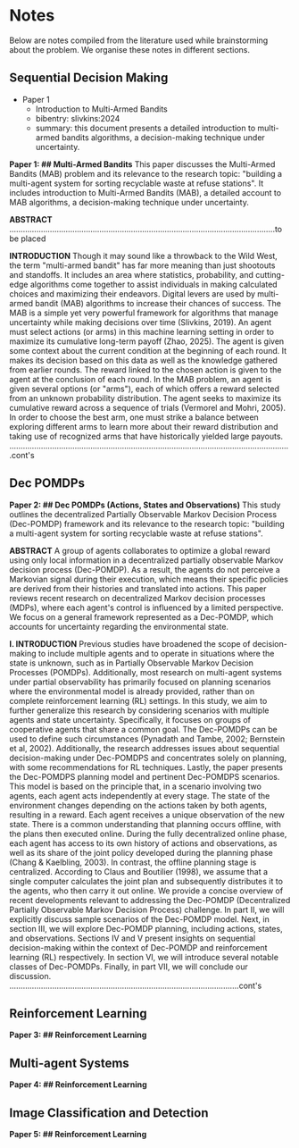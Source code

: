 # Notes
Below are notes compiled from the literature used while brainstorming about the problem. We organise these notes in different sections.

## Sequential Decision Making

- Paper 1
    - Introduction to Multi-Armed Bandits
    - bibentry: slivkins:2024
    - summary: this document presents a detailed introduction to multi-armed bandits algorithms, a decision-making technique under uncertainty.

**Paper 1: ## Multi-Armed Bandits** 
This paper discusses the Multi-Armed Bandits (MAB) problem and its relevance to the research topic: "building a multi-agent system for sorting recyclable waste at refuse stations". It includes introduction to Multi-Armed Bandits (MAB), a detailed account to MAB algorithms, a decision-making technique under uncertainty.

**ABSTRACT**
......................................................................................................................to be placed

**INTRODUCTION**
Though it may sound like a throwback to the Wild West, the term "multi-armed bandit" has far more meaning than just shootouts and standoffs. It includes an area where statistics, probability, and cutting-edge algorithms come together to assist individuals in making calculated choices and maximizing their endeavors. Digital levers are used by multi-armed bandit (MAB) algorithms to increase their chances of success. The MAB is a simple yet very powerful framework for algorithms that manage uncertainty while making decisions over time (Slivkins, 2019). An agent must select actions (or arms) in this machine learning setting in order to maximize its cumulative long-term payoff (Zhao, 2025). The agent is given some context about the current condition at the beginning of each round. It makes its decision based on this data as well as the knowledge gathered from earlier rounds. The reward linked to the chosen action is given to the agent at the conclusion of each round.
In the MAB problem, an agent is given several options (or "arms"), each of which offers a reward selected from an unknown probability distribution. The agent seeks to maximize its cumulative reward across a sequence of trials (Vermorel and Mohri, 2005). In order to choose the best arm, one must strike a balance between exploring different arms to learn more about their reward distribution and taking use of recognized arms that have historically yielded large payouts.
.............................................................................................................................cont's

## Dec POMDPs
**Paper 2: ## Dec POMDPs (Actions, States and Observations)**
This study outlines the decentralized Partially Observable Markov Decision Process (Dec-POMDP) framework and its relevance to the research topic: "building a multi-agent system for sorting recyclable waste at refuse stations".

**ABSTRACT**
A group of agents collaborates to optimize a global reward using only local information in a decentralized partially observable Markov decision process (Dec-POMDP). As a result, the agents do not perceive a Markovian signal during their execution, which means their specific policies are derived from their histories and translated into actions. This paper reviews recent research on decentralized Markov decision processes (MDPs), where each agent's control is influenced by a limited perspective. We focus on a general framework represented as a Dec-POMDP, which accounts for uncertainty regarding the environmental state.

**I. INTRODUCTION**
Previous studies have broadened the scope of decision-making to include multiple agents and to operate in situations where the state is unknown, such as in Partially Observable Markov Decision Processes (POMDPs). Additionally, most research on multi-agent systems under partial observability has primarily focused on planning scenarios where the environmental model is already provided, rather than on complete reinforcement learning (RL) settings. In this study, we aim to further generalize this research by considering scenarios with multiple agents and state uncertainty. Specifically, it focuses on groups of cooperative agents that share a common goal. The Dec-POMDPs can be used to define such circumstances (Pynadath and Tambe, 2002; Bernstein et al, 2002).  Additionally, the research addresses issues about sequential decision-making under Dec-POMDPS and concentrates solely on planning, with some recommendations for RL techniques. Lastly, the paper presents the Dec-POMDPS planning model and pertinent Dec-POMDPS scenarios. 
This model is based on the principle that, in a scenario involving two agents, each agent acts independently at every stage. The state of the environment changes depending on the actions taken by both agents, resulting in a reward. Each agent receives a unique observation of the new state. There is a common understanding that planning occurs offline, with the plans then executed online. During the fully decentralized online phase, each agent has access to its own history of actions and observations, as well as its share of the joint policy developed during the planning phase (Chang & Kaelbling, 2003). In contrast, the offline planning stage is centralized. According to Claus and Boutilier (1998), we assume that a single computer calculates the joint plan and subsequently distributes it to the agents, who then carry it out online.
We provide a concise overview of recent developments relevant to addressing the Dec-POMDP (Decentralized Partially Observable Markov Decision Process) challenge. In part II, we will explicitly discuss sample scenarios of the Dec-POMDP model. Next, in section III, we will explore Dec-POMDP planning, including actions, states, and observations. Sections IV and V present insights on sequential decision-making within the context of Dec-POMDP and reinforcement learning (RL) respectively. In section VI, we will introduce several notable classes of Dec-POMDPs. Finally, in part VII, we will conclude our discussion.
......................................................................................................cont's

## Reinforcement Learning
**Paper 3: ## Reinforcement Learning**

## Multi-agent Systems
**Paper 4: ## Reinforcement Learning**

## Image Classification and Detection
**Paper 5: ## Reinforcement Learning**

